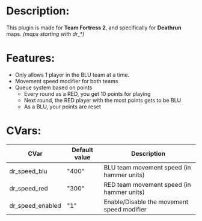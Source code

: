 # Description:
This plugin is made for **Team Fortress 2**, and specifically for **Deathrun** maps. *(maps starting with dr_\*)*

# Features:
- Only allows 1 player in the BLU team at a time.
- Movement speed modifier for both teams
- Queue system based on points
    - Every round as a RED, you get 10 points for playing
    - Next round, the RED player with the most points gets to be BLU
    - As a BLU, your points are reset

# CVars:

| CVar | Default value | Description |
| ------ | ------ | ------ |
| dr_speed_blu | "400" | BLU team movement speed (in hammer units) |
| dr_speed_red | "300" | RED team movement speed (in hammer units) |
| dr_speed_enabled | "1" | Enable/Disable the movement speed modifier |